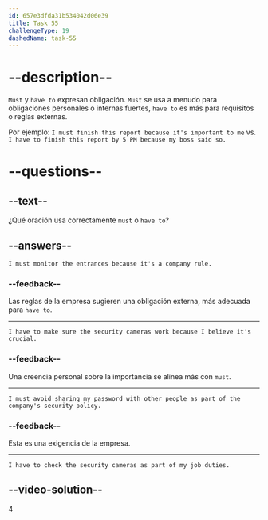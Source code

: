 ```yaml
---
id: 657e3dfda31b534042d06e39
title: Task 55
challengeType: 19
dashedName: task-55
---
```


# --description--

`Must` y `have to` expresan obligación. `Must` se usa a menudo para obligaciones personales o internas fuertes, `have to` es más para requisitos o reglas externas.

Por ejemplo: `I must finish this report because it's important to me` vs. `I have to finish this report by 5 PM because my boss said so.`

# --questions--

## --text--

¿Qué oración usa correctamente `must` o `have to`?

## --answers--

`I must monitor the entrances because it's a company rule.`

### --feedback--

Las reglas de la empresa sugieren una obligación externa, más adecuada para `have to`.

---

`I have to make sure the security cameras work because I believe it's crucial.`

### --feedback--

Una creencia personal sobre la importancia se alinea más con `must`.

---

`I must avoid sharing my password with other people as part of the company's security policy.`

### --feedback--

Esta es una exigencia de la empresa.

---

`I have to check the security cameras as part of my job duties.`

## --video-solution--

4
